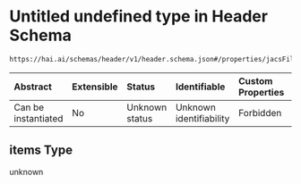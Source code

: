 # Untitled undefined type in Header Schema

```txt
https://hai.ai/schemas/header/v1/header.schema.json#/properties/jacsFiles/items
```



| Abstract            | Extensible | Status         | Identifiable            | Custom Properties | Additional Properties | Access Restrictions | Defined In                                                                            |
| :------------------ | :--------- | :------------- | :---------------------- | :---------------- | :-------------------- | :------------------ | :------------------------------------------------------------------------------------ |
| Can be instantiated | No         | Unknown status | Unknown identifiability | Forbidden         | Allowed               | none                | [header.schema.json\*](../../out/header/v1/header.schema.json "open original schema") |

## items Type

unknown
